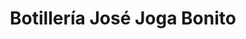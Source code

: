 ---
title: "Botillería José Joga Bonito"
url: /limache/botilleria-jose-joga-bonito/
shop: alcohol
---